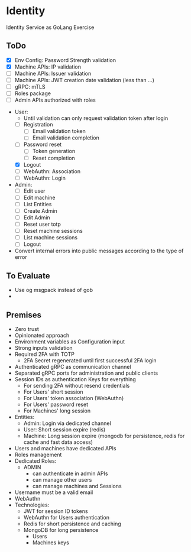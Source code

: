 # Identity

Identity Service as GoLang Exercise

## ToDo

- [x] Env Config: Password Strength validation
- [x] Machine APIs: IP validation
- [ ] Machine APIs: Issuer validation
- [ ] Machine APIs: JWT creation date validation (less than ...)
- [ ] gRPC: mTLS
- [ ] Roles package
- [ ] Admin APIs authorized with roles
- User:
  - Until validation can only request validation token after login
  - [ ] Registration
    - [ ] Email validation token
    - [ ] Email validation completion
  - [ ] Password reset
    - [ ] Token generation
    - [ ] Reset completion
  - [x] Logout
  - [ ] WebAuthn: Association
  - [ ] WebAuthn: Login
- Admin:
  - [ ] Edit user
  - [ ] Edit machine
  - [ ] List Entities
  - [ ] Create Admin
  - [ ] Edit Admin
  - [ ] Reset user totp
  - [ ] Reset machine sessions
  - [ ] List machine sessions
  - [ ] Logout
- Convert internal errors into public messages according to the type of error

## To Evaluate
- Use og msgpack instead of gob
- 


## Premises

- Zero trust
- Opinionated approach
- Environment variables as Configuration input
- Strong inputs validation
- Required 2FA with TOTP
  - 2FA Secret regenerated until first successful 2FA login
- Authenticated gRPC as communication channel
- Separated gRPC ports for administration and public clients
- Session IDs as authentication Keys for everything
  - For sending 2FA without resend credentials
  - For Users' short session
  - For Users' token association (WebAuthn)
  - For Users' password reset
  - For Machines' long session
- Entities:
  - Admin: Login via dedicated channel
  - User: Short session expire (redis)
  - Machine: Long session expire (mongodb for persistence, redis for cache and fast data access)
- Users and machines have dedicated APIs
- Roles management
- Dedicated Roles:
  - ADMIN
    - can authenticate in admin APIs
    - can manage other users
    - can manage machines and Sessions
- Username must be a valid email
- WebAuthn
- Technologies:
  - JWT for session ID tokens
  - WebAuthn for Users authentication
  - Redis for short persistence and caching
  - MongoDB for long persistence
    - Users
    - Machines keys
